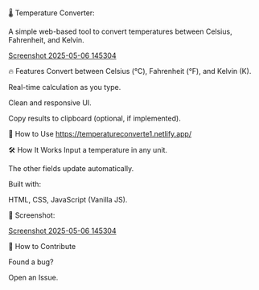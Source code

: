 🌡️ Temperature Converter:

A simple web-based tool to convert temperatures between Celsius, Fahrenheit, and Kelvin.

[Screenshot 2025-05-06 145304](https://github.com/user-attachments/assets/066db98d-6f82-474c-9d6d-b574759571b2)

🔥 Features
Convert between Celsius (°C), Fahrenheit (°F), and Kelvin (K).

Real-time calculation as you type.

Clean and responsive UI.

Copy results to clipboard (optional, if implemented).

🚀 How to Use
https://temperatureconverte1.netlify.app/

🛠️ How It Works
Input a temperature in any unit.

The other fields update automatically.

Built with:

HTML, CSS, JavaScript (Vanilla JS).

📸 Screenshot:

[Screenshot 2025-05-06 145304](https://github.com/user-attachments/assets/066db98d-6f82-474c-9d6d-b574759571b2)

🤝 How to Contribute

Found a bug? 

Open an Issue.

